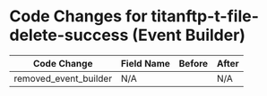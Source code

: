 # Code Changes for titanftp-t-file-delete-success (Event Builder)

| Code Change | Field Name | Before | After |
|-------------|------------|--------|-------|
| removed_event_builder | N/A |  | N/A |